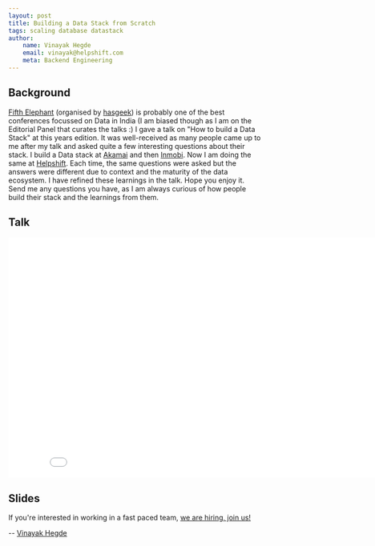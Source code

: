 ```yaml
---
layout: post
title: Building a Data Stack from Scratch
tags: scaling database datastack 
author:
    name: Vinayak Hegde
    email: vinayak@helpshift.com
    meta: Backend Engineering
---
```


## Background
[Fifth Elephant](https://fifthelephant.in/2014/) (organised by [hasgeek](https://hasgeek.com/)) is probably one of the best conferences focussed on Data in India (I am biased though as I am on the Editorial Panel that curates the talks :) I gave a talk on "How to build a Data Stack" at this years edition. It was well-received as many people came up to me after my talk and asked quite a few interesting questions about their stack. I build a Data stack at [Akamai](http://www.akamai.com/) and then [Inmobi](http://www.inmobi.com/). Now I am doing the same at [Helpshift](http://www.helpshift.com/). Each time, the same questions were asked but the answers were different due to context and the maturity of the data ecosystem. I have refined these learnings in the talk. Hope  you enjoy it. Send me any questions you have, as I am always curious of how people build their stack and the learnings from them. 

## Talk
<iframe width="853" height="480" src="//www.youtube.com/embed/jL1M_laCXj8" frameborder="0" allowfullscreen></iframe>

## Slides
<script async class="speakerdeck-embed" data-id="9e397700f5930131a07a7e9876799a8f" data-ratio="1.77777777777778" src="//speakerdeck.com/assets/embed.js"></script>

If you're interested in working in a fast paced team, [we are hiring, join us!](https://www.helpshift.com/about/careers/)


-- [Vinayak Hegde](https://twitter.com/vinayakh)
